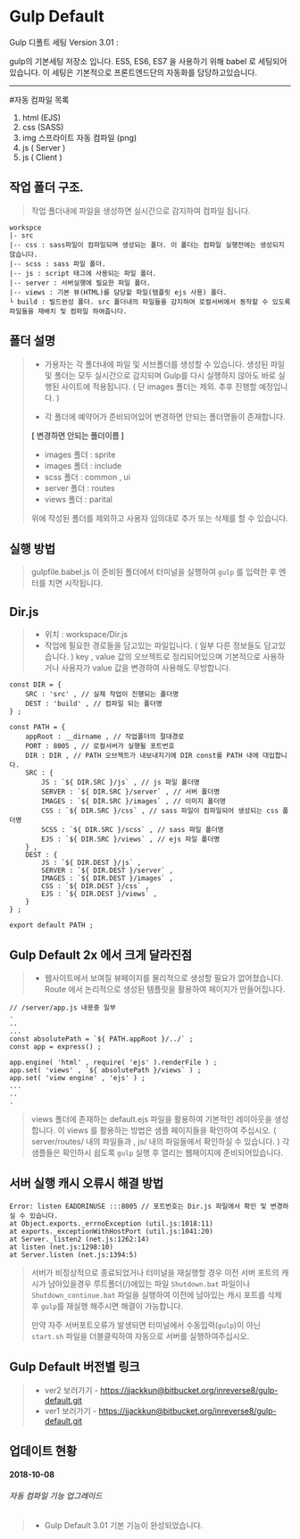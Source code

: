 # Gulp Default

Gulp 디폴트 세팅 Version 3.01 : 

gulp의 기본세팅 저장소 입니다. 
ES5, ES6, ES7 을 사용하기 위해 babel 로 세팅되어있습니다. 이 세팅은 기본적으로 프론트엔드단의 자동화를 담당하고있습니다.  

____
#자동 컴파일 목록
1. html (EJS) 
2. css (SASS) 
3. img 스프라이트 자동 컴파일 (png) 
4. js ( Server ) 
5. js ( Client )


## 작업 폴더 구조.

	
> 작업 폴더내에 파일을 생성하면 실시간으로 감지하여 컴파일 됩니다.

    workspce 
    |- src
    |-- css : sass파일이 컴파일되며 생성되는 폴더. 이 폴더는 컴파일 실행전에는 생성되지 않습니다.
    |-- scss : sass 파일 폴더.  
    |-- js : script 태그에 사용되는 파일 폴더. 
    |-- server : 서버실행에 필요한 파일 폴더. 
    |-- views : 기본 뷰(HTML)를 담당할 파일(템플릿 ejs 사용) 폴더.
	└ build : 빌드완성 폴더. src 폴더내의 파일들을 감지하여 로컬서버에서 동작할 수 있도록 파일들을 재배치 및 컴파일 하여줍니다.

## 폴더 설명

> - 가용자는 각 폴더내에 파일 및 서브폴더를 생성할 수 있습니다. 생성된 파일 및 폴더는 모두 실시간으로 감지되며 Gulp를 
> 다시 실행하지 않아도 바로 실행된 사이트에 적용됩니다. ( 단 images 폴더는 제외. 추후 진행할 예정입니다. ) 
>
> - 각 폴더에 예약어가 준비되어있어 변경하면 안되는 폴더명들이 존재합니다.
>
> **[ 변경하면 안되는 폴더이름 ]**
>    
> - images 폴더 : sprite
> - images 폴더 : include
> - scss 폴더 : common , ui
> - server 폴더 : routes
> - views 폴더 : parital
> 
> 위에 작성된 폴더를 제외하고 사용자 임의대로 추가 또는 삭제를 할 수 있습니다.

## 실행 방법
 
> gulpfile.babel.js 이 준비된 폴더에서 터미널을 실행하여 `gulp` 를 입력한 후 엔터를 치면 시작됩니다.

## Dir.js 
> - 위치 : workspace/Dir.js
> - 작업에 필요한 경로들을 담고있는 파일입니다. ( 일부 다른 정보들도 담고있습니다. )
> key , value 값의 오브젝트로 정리되어있으며 기본적으로 사용하거나 사용자가 value 값을 변경하여 사용해도 무방합니다.
> 
  
    const DIR = {
    	SRC : 'src' , // 실제 작업이 진행되는 폴더명  
    	DEST : 'build' , // 컴파일 되는 폴더명
    } ; 
    
    const PATH = {
    	appRoot : __dirname , // 작업폴더의 절대경로 
    	PORT : 8005 , // 로컬서버가 실행될 포트번호 
    	DIR : DIR , // PATH 오브젝트가 내보내지기에 DIR const를 PATH 내에 대입합니다.   
    	SRC : {
    		JS : `${ DIR.SRC }/js` , // js 파일 폴더명 
    		SERVER : `${ DIR.SRC }/server` , // 서버 폴더명
    		IMAGES : `${ DIR.SRC }/images` , // 이미지 폴더명
    		CSS : `${ DIR.SRC }/css` , // sass 파일이 컴파일되어 생성되는 css 폴더명
    		SCSS : `${ DIR.SRC }/scss` , // sass 파일 폴더명 
    		EJS : `${ DIR.SRC }/views` , // ejs 파일 폴더명
    	} , 
    	DEST : {
    		JS : `${ DIR.DEST }/js` , 
    		SERVER : `${ DIR.DEST }/server` , 
    		IMAGES : `${ DIR.DEST }/images` , 
    		CSS : `${ DIR.DEST }/css` , 
    		EJS : `${ DIR.DEST }/views` , 
    	}
    } ; 
    
    export default PATH ; 


## Gulp Default 2x 에서 크게 달라진점
> - 웹사이트에서 보여질 뷰페이지를 물리적으로 생성할 필요가 없어졌습니다. 
> Route 에서 논리적으로 생성된 템플릿을 활용하여 페이지가 만들어집니다.

	// /server/app.js 내용중 일부
	.
	..
	...
    const absolutePath = `${ PATH.appRoot }/../` ; 
    const app = express() ; 
    
    app.engine( 'html' , require( 'ejs' ).renderFile ) ; 
    app.set( 'views' , `${ absolutePath }/views` ) ; 
    app.set( 'view engine' , 'ejs' ) ;
	...
	..
	. 

>views 폴더에 존재하는 default.ejs 파일을 활용하여 기본적인 레이아웃을 생성합니다. 이 views 를 활용하는 방법은 
샘플 페이지들을 확인하여 주십시오. ( server/routes/ 내의 파일들과 , js/ 내의 파일들에서 확인하실 수 있습니다. ) 
각 샘플들은 확인하시 쉽도록  `gulp` 실행 후 열리는 웹페이지에 준비되어있습니다. 


## 서버 실행 캐시 오류시 해결 방법

	Error: listen EADDRINUSE :::8005 // 포트번호는 Dir.js 파일에서 확인 및 변경하실 수 있습니다. 
    at Object.exports._errnoException (util.js:1018:11)
    at exports._exceptionWithHostPort (util.js:1041:20)
    at Server._listen2 (net.js:1262:14)
    at listen (net.js:1298:10)
    at Server.listen (net.js:1394:5)
> 서버가 비정상적으로 종료되었거나 터미널을 재실행할 경우 이전 서버 포트의 캐시가 남아있을경우 루트폴더(/)에있는 파일
> `Shutdown.bat` 파일이나 `Shutdown_continue.bat` 파일을 실행하여 이전에 남아있는 캐시 포트를 삭제 후 `gulp`를 
> 재실행 해주시면 해결이 가능합니다. 
>
> 만약 자주 서버포트오류가 발생되면 터미널에서 수동입력(`gulp`)이 아닌 `start.sh` 파일을 더블클릭하여 
> 자동으로 서버를 실행하여주십시오.  


## Gulp Default 버전별 링크
> * ver2 보러가기 - [https://jjackkun@bitbucket.org/inreverse8/gulp-default.git](https://jjackkun@bitbucket.org/inreverse8/gulp-default.git "gulp-default version 1")
> * ver1 보러가기 - [https://jjackkun@bitbucket.org/inreverse8/gulp-default.git](https://jjackkun@bitbucket.org/inreverse8/gulp-default.git "gulp-default version 1")


## 업데이트 현황

#### 2018-10-08
###### 자동 컴파일 기능 업그레이드
> - Gulp Default 3.01 기본 기능이 완성되었습니다.